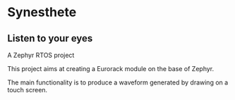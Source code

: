 # Synesthete

## Listen to your eyes
A Zephyr RTOS project

This project aims at creating a Eurorack module on the base of Zephyr.

The main functionality is to produce a waveform generated by drawing on
a touch screen.